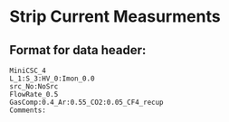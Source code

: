 # Strip Current Measurments

## Format for data header:
```
MiniCSC_4
L_1:S_3:HV_0:Imon_0.0
src_No:NoSrc
FlowRate_0.5
GasComp:0.4_Ar:0.55_CO2:0.05_CF4_recup
Comments:
```
